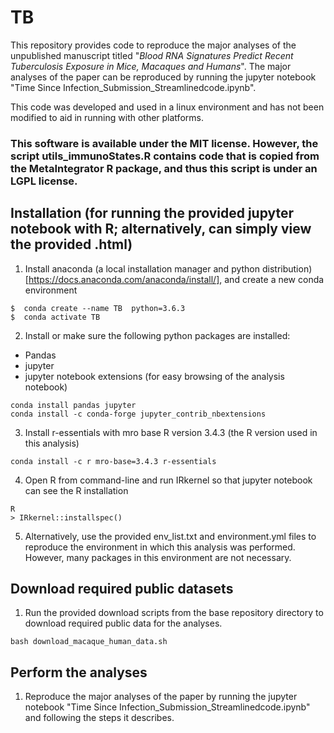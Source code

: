 # TB

This repository provides code to reproduce the major analyses of the unpublished manuscript titled "_Blood RNA Signatures Predict Recent Tuberculosis Exposure in Mice, Macaques and Humans_". The major analyses of the paper can be reproduced by running the jupyter notebook "Time Since Infection_Submission_Streamlinedcode.ipynb".

This code was developed and used in a linux environment and has not been modified to aid in running with other platforms.

### This software is available under the MIT license. However, the script utils_immunoStates.R contains code that is copied from the MetaIntegrator R package, and thus this script is under an LGPL license.

## Installation (for running the provided jupyter notebook with R; alternatively, can simply view the provided .html)

1. Install anaconda (a local installation manager and python distribution)[https://docs.anaconda.com/anaconda/install/], and create a new conda environment

```
$  conda create --name TB  python=3.6.3  
$  conda activate TB
```

2. Install or make sure the following python packages are installed:

- Pandas
- jupyter
- jupyter notebook extensions (for easy browsing of the analysis notebook)

```
conda install pandas jupyter
conda install -c conda-forge jupyter_contrib_nbextensions
```

3. Install r-essentials with mro base R version 3.4.3 (the R version used in this analysis)

```
conda install -c r mro-base=3.4.3 r-essentials 
```

4. Open R from command-line and run IRkernel so that jupyter notebook can see the R installation

```
R
> IRkernel::installspec()
```

5. Alternatively, use the provided env_list.txt and environment.yml files to reproduce the environment in which this analysis was performed. However, many packages in this environment are not necessary.

## Download required public datasets

1. Run the provided download scripts from the base repository directory to download required public data for the analyses.
```
bash download_macaque_human_data.sh
```

## Perform the analyses

1. Reproduce the major analyses of the paper by running the jupyter notebook "Time Since Infection_Submission_Streamlinedcode.ipynb" and following the steps it describes.